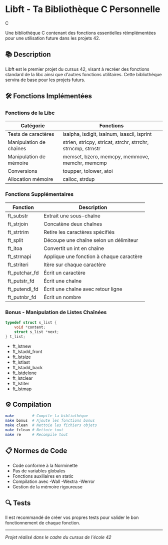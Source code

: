 # Libft - Ta Bibliothèque C Personnelle

C

Une bibliothèque C contenant des fonctions essentielles réimplémentées pour une utilisation future dans les projets 42.

## 📚 Description

Libft est le premier projet du cursus 42, visant à recréer des fonctions standard de la libc ainsi que d'autres fonctions utilitaires. Cette bibliothèque servira de base pour les projets futurs.

## 🛠 Fonctions Implémentées

### Fonctions de la Libc
| Catégorie | Fonctions |
|-----------|-----------|
| Tests de caractères | isalpha, isdigit, isalnum, isascii, isprint |
| Manipulation de chaînes | strlen, strlcpy, strlcat, strchr, strrchr, strncmp, strnstr |
| Manipulation de mémoire | memset, bzero, memcpy, memmove, memchr, memcmp |
| Conversions | toupper, tolower, atoi |
| Allocation mémoire | calloc, strdup |

### Fonctions Supplémentaires
| Fonction | Description |
|----------|-------------|
| ft_substr | Extrait une sous-chaîne |
| ft_strjoin | Concatène deux chaînes |
| ft_strtrim | Retire les caractères spécifiés |
| ft_split | Découpe une chaîne selon un délimiteur |
| ft_itoa | Convertit un int en chaîne |
| ft_strmapi | Applique une fonction à chaque caractère |
| ft_striteri | Itère sur chaque caractère |
| ft_putchar_fd | Écrit un caractère |
| ft_putstr_fd | Écrit une chaîne |
| ft_putendl_fd | Écrit une chaîne avec retour ligne |
| ft_putnbr_fd | Écrit un nombre |

### Bonus - Manipulation de Listes Chaînées
```c
typedef struct s_list {
    void *content;
    struct s_list *next;
} t_list;
```

- ft_lstnew
- ft_lstadd_front
- ft_lstsize
- ft_lstlast
- ft_lstadd_back
- ft_lstdelone
- ft_lstclear
- ft_lstiter
- ft_lstmap

## ⚙️ Compilation

```bash
make        # Compile la bibliothèque
make bonus  # Ajoute les fonctions bonus
make clean  # Nettoie les fichiers objets
make fclean # Nettoie tout
make re     # Recompile tout
```

## 📋 Normes de Code

- Code conforme à la Norminette
- Pas de variables globales
- Fonctions auxiliaires en static
- Compilation avec -Wall -Wextra -Werror
- Gestion de la mémoire rigoureuse

## 🔍 Tests

Il est recommandé de créer vos propres tests pour valider le bon fonctionnement de chaque fonction.

---
*Projet réalisé dans le cadre du cursus de l'école 42*